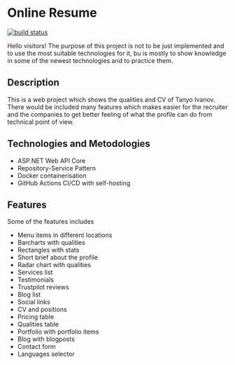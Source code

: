 # Online Resume
<a href="https://img.shields.io/github/downloads/takerman/tanyo.portfolio/latest/total">
<img src="https://img.shields.io/github/downloads/takerman/tanyo.portfolio/latest/total" alt="build status"></a>

Hello visitors!
The purpose of this project is not to be just implemented and to use the most suitable technologies for it, bu is mostly to show knowledge in some of the newest technologies and to practice them.

## Description
This is a web project which shows the qualities and CV of Tanyo Ivanov. 
There would be included many features which makes easier for the recruiter and the companies to get better feeling of what the profile can do from technical point of view.

## Technologies and Metodologies
* ASP.NET Web API Core
* Repository-Service Pattern
* Docker containerisation
* GitHub Actions CI/CD with self-hosting

## Features
Some of the features includes
* Menu items in different locations
* Barcharts with qualities
* Rectangles with stats
* Short brief about the profile
* Radar chart with qualities
* Services list
* Testimonials
* Trustpilot reviews
* Blog list
* Social links
* CV and positions
* Pricing table
* Qualities table
* Portfolio with portfolio items
* Blog with blogposts
* Contact form
* Languages selector
